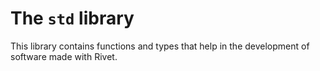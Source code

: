 # The `std` library

This library contains functions and types that help in the 
development of software made with Rivet.
